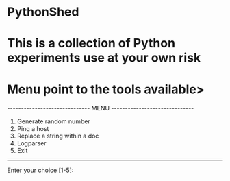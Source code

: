 # PythonShed
# This is a collection of Python experiments use at your own risk
# Menu point to the tools available>

------------------------------ MENU ------------------------------
1. Generate random number
2. Ping a host
3. Replace a string within a doc
4. Logparser
5. Exit
-------------------------------------------------------------------
Enter your choice [1-5]:
